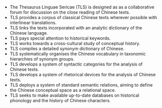- The Thesaurus Linguae Sericae (TLS) is designed as as a collaborative forum for discussion on the close reading of Chinese texts.
- TLS provides a corpus of classical Chinese texts wherever possible with interlinear translations.
- TLS links the texts incorporated with an analytic dictionary of the Chinese language.
- TLS pays special attention to historical keywords.
- TLS works towards a cross-cultural study of conceptual history.
- TLS compiles a detailed synonym dictionary of Chinese.
- TLS systematically organises the Chinese vocabulary in taxonomic hierarchies of synonym groups.
- TLS develops a system of syntactic categories for the analysis of Chinese texts.
- TLS develops a system of rhetorical devices for the analysis of Chinese texts.
- TLS deploys a system of standard semantic relations, aiming to define the Chinese conceptual space as a relational space.
- TLS seeks to make available up-to-date databases on historical phonology and the history of Chinese characters.